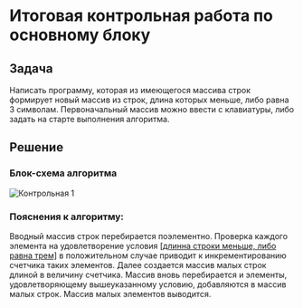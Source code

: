 # Итоговая контрольная работа по основному блоку

## Задача
Написать программу, которая из имеющегося массива строк формирует новый массив из строк, длина которых меньше, либо равна 3 символам. Первоначальный массив можно ввести с клавиатуры, либо задать на старте выполнения алгоритма.

## Решение
### Блок-схема алгоритма
![Контрольная 1](https://github.com/MakarZverev/Final-test-1/assets/159219982/baca9664-1159-4613-86df-b7977fc87928)
### Пояснения к алгоритму:
Вводный массив строк перебирается поэлементно. Проверка каждого элемента на удовлетворение условия <ins>[длинна строки меньше, либо равна трем]</ins> в положительном случае приводит к инкрементированию счетчика таких элементов. Далее создается массив малых строк длиной в величину счетчика. Массив вновь перебирается и элементы, удовлетворяющему вышеуказанному условию, добавляются в массив малых строк. Массив малых элементов выводится.
